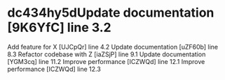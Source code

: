 # dc434hy5dUpdate documentation [9K6YfC] line 3.2
Add feature for X [UJCpQr] line 4.2
Update documentation [uZF60b] line 8.3
Refactor codebase with Z [iaZSjP] line 9.1
Update documentation [YGM3cq] line 11.2
Improve performance [ICZWQd] line 12.1
Improve performance [ICZWQd] line 12.3
